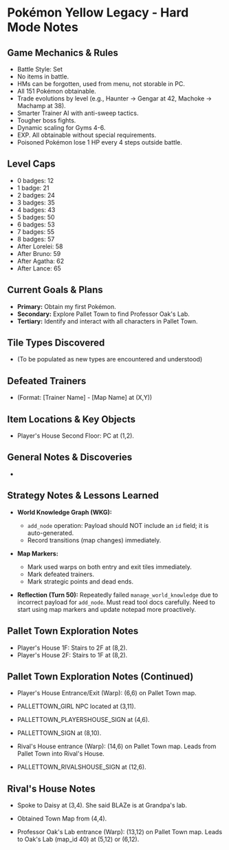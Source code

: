 # Pokémon Yellow Legacy - Hard Mode Notes

## Game Mechanics & Rules
- Battle Style: Set
- No items in battle.
- HMs can be forgotten, used from menu, not storable in PC.
- All 151 Pokémon obtainable.
- Trade evolutions by level (e.g., Haunter -> Gengar at 42, Machoke -> Machamp at 38).
- Smarter Trainer AI with anti-sweep tactics.
- Tougher boss fights.
- Dynamic scaling for Gyms 4-6.
- EXP. All obtainable without special requirements.
- Poisoned Pokémon lose 1 HP every 4 steps outside battle.

## Level Caps
- 0 badges: 12
- 1 badge: 21
- 2 badges: 24
- 3 badges: 35
- 4 badges: 43
- 5 badges: 50
- 6 badges: 53
- 7 badges: 55
- 8 badges: 57
- After Lorelei: 58
- After Bruno: 59
- After Agatha: 62
- After Lance: 65

## Current Goals & Plans
- **Primary:** Obtain my first Pokémon.
- **Secondary:** Explore Pallet Town to find Professor Oak's Lab.
- **Tertiary:** Identify and interact with all characters in Pallet Town.

## Tile Types Discovered
- (To be populated as new types are encountered and understood)

## Defeated Trainers
- (Format: [Trainer Name] - [Map Name] at (X,Y))

## Item Locations & Key Objects
- Player's House Second Floor: PC at (1,2).

## General Notes & Discoveries
- 

## Strategy Notes & Lessons Learned
- **World Knowledge Graph (WKG):** 
    - `add_node` operation: Payload should NOT include an `id` field; it is auto-generated.
    - Record transitions (map changes) immediately.
- **Map Markers:** 
    - Mark used warps on both entry and exit tiles immediately.
    - Mark defeated trainers.
    - Mark strategic points and dead ends.

- **Reflection (Turn 50):** Repeatedly failed `manage_world_knowledge` due to incorrect payload for `add_node`. Must read tool docs carefully. Need to start using map markers and update notepad more proactively.

## Pallet Town Exploration Notes
- Player's House 1F: Stairs to 2F at (8,2).
- Player's House 2F: Stairs to 1F at (8,2).

## Pallet Town Exploration Notes (Continued)
- Player's House Entrance/Exit (Warp): (6,6) on Pallet Town map.
- PALLETTOWN_GIRL NPC located at (3,11).
- PALLETTOWN_PLAYERSHOUSE_SIGN at (4,6).
- PALLETTOWN_SIGN at (8,10).

- Rival's House entrance (Warp): (14,6) on Pallet Town map. Leads from Pallet Town into Rival's House.
- PALLETTOWN_RIVALSHOUSE_SIGN at (12,6).

## Rival's House Notes
- Spoke to Daisy at (3,4). She said BLAZe is at Grandpa's lab.
- Obtained Town Map from (4,4).

- Professor Oak's Lab entrance (Warp): (13,12) on Pallet Town map. Leads to Oak's Lab (map_id 40) at (5,12) or (6,12).